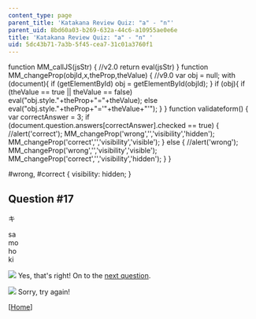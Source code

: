 ```yaml
---
content_type: page
parent_title: 'Katakana Review Quiz: "a" - "n"'
parent_uid: 8bd60a03-b269-632a-44c6-a10955ae0e6e
title: 'Katakana Review Quiz: "a" - "n" '
uid: 5dc43b71-7a3b-5f45-cea7-31c01a3760f1
---
```


function MM\_callJS(jsStr) { //v2.0 return eval(jsStr) } function MM\_changeProp(objId,x,theProp,theValue) { //v9.0 var obj = null; with (document){ if (getElementById) obj = getElementById(objId); } if (obj){ if (theValue == true || theValue == false) eval("obj.style."+theProp+"="+theValue); else eval("obj.style."+theProp+"='"+theValue+"'"); } } function validateform() { var correctAnswer = 3; if (document.question.answers\[correctAnswer\].checked == true) { //alert('correct'); MM\_changeProp('wrong','','visibility','hidden'); MM\_changeProp('correct','','visibility','visible'); } else { //alert('wrong'); MM\_changeProp('wrong','','visibility','visible'); MM\_changeProp('correct','','visibility','hidden'); } }

#wrong, #correct { visibility: hidden; }

Question #17
------------

キ

 sa  
 mo  
 ho  
 ki

![](/resources/res-21g-01-kana-spring-2010/katakana/katakana-review-quiz-a-n/katakana-review-quiz-a-n/yokudeki.gif) Yes, that's right! On to the [next question](/resources/res-21g-01-kana-spring-2010/katakana/katakana-review-quiz-a-n/katakana-review-quiz-a-n-15/).

![](/resources/res-21g-01-kana-spring-2010/katakana/katakana-review-quiz-a-n/katakana-review-quiz-a-n/chigau.gif) Sorry, try again!

  
\[[Home](/resources/res-21g-01-kana-spring-2010/katakana)\]